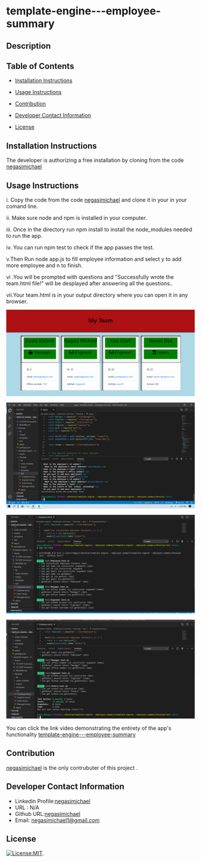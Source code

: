 # template-engine---employee-summary

 ## Description
   
   ## Table of Contents
   * [Installation Instructions](#installation-instructions)
   
   * [Usage Instructions](#usage-instructions)
   
   * [Contribution](#contribution)
   
   * [Developer Contact Information](#Developer-Contact-Information)
     
  * [License](#license)

   ## Installation Instructions

   The developer is authorizing a free installation by cloning from the code [negasimichael](https://github.com/negasimichael/template-engine---employee-summary)

   ## Usage Instructions
  i. Copy the code from the code [negasimichael](https://github.com/negasimichael/template-engine---employee-summary) and clone it in your in your comand line.

  ii. Make sure node and npm is installed in your computer.

iii. Once in the directory run npm install to install the node_modules needed to run the app.

iv. You can run npm test to check if the app passes the test.

v.Then Run node app.js to fill employee information and select y to add more employee and n to finish.

vi .You will be prompted with questions and "Successfully wrote the team.html file!" will be desplayed after answering all the questions..

vii.Your team.html is in your output directory where you can open it in any browser.

![template-engine---employee-summary](Assets/Team.png)

![template-engine---employee-summary](Assets/R1.png)

  ![template-engine---employee-summary](Assets/Test1.png)


![template-engine---employee-summary](Assets/Test2.png)


You  can click the link  video demonstrating the entirety of the app's functionality 
[template-engine---employee-summary](https://drive.google.com/file/d/1rP1Vmon9O27A9EOr2N9Qxk4vqcytWojy/view?usp=sharing)


  ## Contribution
  [negasimichael](https://github.com/negasimichael/template-engine---employee-summary) is the only contrubuter of this project .

   ## Developer Contact Information
  * Linkedin Profile:[negasimichael](https://www.linkedin.com/feed/)
  * URL : N/A
  * Github URL:[negasimichael](https://github.com/negasimichael/template-engine---employee-summary)
  * Email: negasimichael1@gmail.com

   ## License
   [![License:MIT](https://img.shields.io/badge/License-MIT-yellow.svg)](https://opensource.org/licenses/MIT).

  